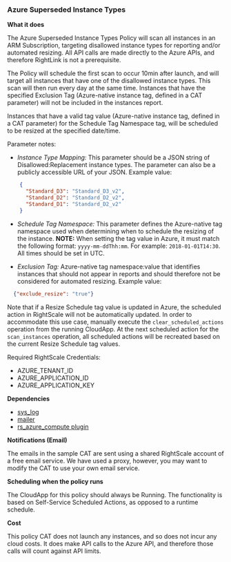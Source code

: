 ### Azure Superseded Instance Types

**What it does**

The Azure Superseded Instance Types Policy will scan all instances in an ARM Subscription, targeting disallowed instance types for reporting and/or automated resizing.  All API calls are made directly to the Azure APIs, and therefore RightLink is not a prerequisite.

The Policy will schedule the first scan to occur 10min after launch, and will target all instances that have one of the disallowed instance types.  This scan will then run every day at the same time. Instances that have the specified Exclusion Tag (Azure-native instance tag, defined in a CAT parameter) will not be included in the instances report.

Instances that have a valid tag value (Azure-native instance tag, defined in a CAT parameter) for the Schedule Tag Namespace tag, will be scheduled to be resized at the specified date/time.

Parameter notes:

- *Instance Type Mapping:* This parameter should be a JSON string of Disallowed:Replacement instance types.  The parameter can also be a publicly accessible URL of your JSON.  Example value:
```json
    {
      "Standard_D3": "Standard_D3_v2",
      "Standard_D2": "Standard_D2_v2",
      "Standard_D1": "Standard_D2_v2"
    }
```

- *Schedule Tag Namespace:* This parameter defines the Azure-native tag namespace used when determining when to schedule the resizing of the instance. **NOTE:** When setting the tag value in Azure, it must match the following format: `yyyy-mm-ddThh:mm`.  For example: `2018-01-01T14:30`.  All times should be set in UTC.

- *Exclusion Tag:* Azure-native tag namespace:value that identifies instances that should not appear in reports and should therefore not be considered for automated resizing. Example value:
```json
  {"exclude_resize": "true"}
```

Note that if a Resize Schedule tag value is updated in Azure, the scheduled action in RightScale will not be automatically updated.  In order to accommodate this use case, manually execute the `clear_scheduled_actions` operation from the running CloudApp. At the next scheduled action for the `scan_instances` operation, all scheduled actions will be recreated based on the current Resize Schedule tag values.

Required RightScale Credentials:
  - AZURE_TENANT_ID
  - AZURE_APPLICATION_ID
  - AZURE_APPLICATION_KEY

**Dependencies**
  - [sys_log](https://github.com/rightscale/rightscale-plugins/blob/master/libraries/sys_log.rb)
  - [mailer](https://github.com/rightscale/policies/blob/master/libraries/mailer.rb)
  - [rs_azure_compute plugin](https://github.com/rightscale/rightscale-plugins/blob/master/azure/rs_azure_compute/azure_compute_plugin.rb)

**Notifications (Email)**

The emails in the sample CAT are sent using a shared RightScale account of a free email service. We have used a proxy, however, you may want to modify the CAT to use your own email service.

**Scheduling when the policy runs**

The CloudApp for this policy should always be Running.  The functionality is based on Self-Service Scheduled Actions, as opposed to a runtime schedule.

**Cost**

This policy CAT does not launch any instances, and so does not incur any cloud costs.  It does make API calls to the Azure API, and therefore those calls will count against API limits.
